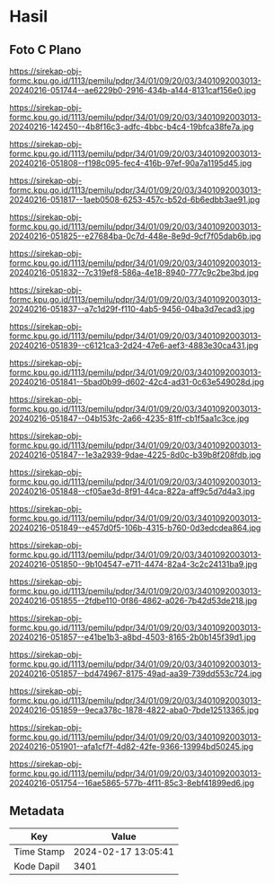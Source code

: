 # Hasil

## Foto C Plano

https://sirekap-obj-formc.kpu.go.id/1113/pemilu/pdpr/34/01/09/20/03/3401092003013-20240216-051744--ae6229b0-2916-434b-a144-8131caf156e0.jpg

https://sirekap-obj-formc.kpu.go.id/1113/pemilu/pdpr/34/01/09/20/03/3401092003013-20240216-142450--4b8f16c3-adfc-4bbc-b4c4-19bfca38fe7a.jpg

https://sirekap-obj-formc.kpu.go.id/1113/pemilu/pdpr/34/01/09/20/03/3401092003013-20240216-051808--f198c095-fec4-416b-97ef-90a7a1195d45.jpg

https://sirekap-obj-formc.kpu.go.id/1113/pemilu/pdpr/34/01/09/20/03/3401092003013-20240216-051817--1aeb0508-6253-457c-b52d-6b6edbb3ae91.jpg

https://sirekap-obj-formc.kpu.go.id/1113/pemilu/pdpr/34/01/09/20/03/3401092003013-20240216-051825--e27684ba-0c7d-448e-8e9d-9cf7f05dab6b.jpg

https://sirekap-obj-formc.kpu.go.id/1113/pemilu/pdpr/34/01/09/20/03/3401092003013-20240216-051832--7c319ef8-586a-4e18-8940-777c9c2be3bd.jpg

https://sirekap-obj-formc.kpu.go.id/1113/pemilu/pdpr/34/01/09/20/03/3401092003013-20240216-051837--a7c1d29f-f110-4ab5-9456-04ba3d7ecad3.jpg

https://sirekap-obj-formc.kpu.go.id/1113/pemilu/pdpr/34/01/09/20/03/3401092003013-20240216-051839--c6121ca3-2d24-47e6-aef3-4883e30ca431.jpg

https://sirekap-obj-formc.kpu.go.id/1113/pemilu/pdpr/34/01/09/20/03/3401092003013-20240216-051841--5bad0b99-d602-42c4-ad31-0c63e549028d.jpg

https://sirekap-obj-formc.kpu.go.id/1113/pemilu/pdpr/34/01/09/20/03/3401092003013-20240216-051847--04b153fc-2a66-4235-81ff-cb1f5aa1c3ce.jpg

https://sirekap-obj-formc.kpu.go.id/1113/pemilu/pdpr/34/01/09/20/03/3401092003013-20240216-051847--1e3a2939-9dae-4225-8d0c-b39b8f208fdb.jpg

https://sirekap-obj-formc.kpu.go.id/1113/pemilu/pdpr/34/01/09/20/03/3401092003013-20240216-051848--cf05ae3d-8f91-44ca-822a-aff9c5d7d4a3.jpg

https://sirekap-obj-formc.kpu.go.id/1113/pemilu/pdpr/34/01/09/20/03/3401092003013-20240216-051849--e457d0f5-106b-4315-b760-0d3edcdea864.jpg

https://sirekap-obj-formc.kpu.go.id/1113/pemilu/pdpr/34/01/09/20/03/3401092003013-20240216-051850--9b104547-e711-4474-82a4-3c2c24131ba9.jpg

https://sirekap-obj-formc.kpu.go.id/1113/pemilu/pdpr/34/01/09/20/03/3401092003013-20240216-051855--2fdbe110-0f86-4862-a026-7b42d53de218.jpg

https://sirekap-obj-formc.kpu.go.id/1113/pemilu/pdpr/34/01/09/20/03/3401092003013-20240216-051857--e41be1b3-a8bd-4503-8165-2b0b145f39d1.jpg

https://sirekap-obj-formc.kpu.go.id/1113/pemilu/pdpr/34/01/09/20/03/3401092003013-20240216-051857--bd474967-8175-49ad-aa39-739dd553c724.jpg

https://sirekap-obj-formc.kpu.go.id/1113/pemilu/pdpr/34/01/09/20/03/3401092003013-20240216-051859--9eca378c-1878-4822-aba0-7bde12513365.jpg

https://sirekap-obj-formc.kpu.go.id/1113/pemilu/pdpr/34/01/09/20/03/3401092003013-20240216-051901--afa1cf7f-4d82-42fe-9366-13994bd50245.jpg

https://sirekap-obj-formc.kpu.go.id/1113/pemilu/pdpr/34/01/09/20/03/3401092003013-20240216-051754--16ae5865-577b-4f11-85c3-8ebf41899ed6.jpg


## Metadata

| Key        | Value               |
| ---------- | ------------------- |
| Time Stamp | 2024-02-17 13:05:41 |
| Kode Dapil | 3401                |



